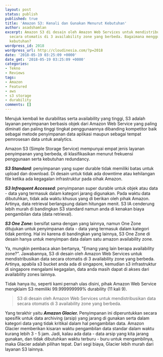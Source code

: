 ```yaml
---
layout: post
status: publish
published: true
title: 'Amazon S3: Kenali dan Gunakan Menurut Kebutuhan'
author: asadshamlan
excerpt: Amazon S3 di desain oleh Amazon Web Services untuk mendistribusikan data
  secara otomatis di 3 availability zone yang berbeda. Bagaimana menggunakan menurut
  kebutuhan?
wordpress_id: 2018
wordpress_url: http://cloudinesia.com/?p=2018
date: '2018-05-19 03:25:09 +0000'
date_gmt: '2018-05-19 03:25:09 +0000'
categories:
- Tekno
- Reviews
tags:
- Amazon
- Featured
- aws
- s3 storage
- durability
comments: []
---
```

<p>Merujuk kembali ke durabilitas serta availability yang tinggi, S3 adalah layanan penyimpanan berbasis objek dari Amazon Web Service yang paling diminati dan paling tinggi tingkat penggunaannya dibanding kompetitor baik sebagai metode penyimpanan data aplikasi maupun sebagai tempat pemrosesan data untuk analytics.</p>
<p>Amazon S3 (Simple Storage Service) mempunyai empat jenis layanan penyimpanan yang berbeda, di klasifikasikan menurut frekuensi penggunaan serta kebutuhan redundancy.</p>
<p><em><strong>S3 Standard</strong></em>: penyimpanan yang super durable tidak memiliki batas untuk upload dan download. Di desain untuk tidak ada downtime atau kehilangan file ketika ada kegagalan infrastruktur pada oihak Amazon.</p>
<p><em><strong>S3 Infrequent Accessed</strong></em>: penyimpanan super durable untuk objek atau data - data yang termasuk dalam kategori jarang digunakan. Pada waktu data dibutuhkan, tidak ada waktu khusus yang di berikan oleh pihak Amazon. Artinya, data retrieval berlangsung dalam hitungan menit. S3 IA cenderung lebih murah di bandingkan S3 standard namun anda di kenakan biaya pengambilan data (data retrieval).</p>
<p><em><strong>S3 One Zone:</strong></em> bersifat sama dengan yang lainnya, namun One Zone ditujukan untuk penyimpanan data - data yang termasuk dalam kategori tidak penting. Hal ini karena di bandingkan yang lainnya, S3 One Zone di desain hanya untuk menyimpan data dalam satu amazon availability zone.</p>
<p>Ya, mungkin pembaca akan bertanya, "Emang yang lain berapa availability zone?". Jawabannya, S3 di desain oleh Amazon Web Services untuk mendistribusikan data secara otomatis di 3 availability zone yang berbeda. Artinya, apabila s3 bucket anda ada di singapore, kemudian s3 infrastruktur di singapore mengalami kegagalan, data anda masih dapat di akses dari availability zones lainnya.</p>
<p>Tidak hanya itu, seperti kami pernah ulas disini, pihak Amazon Web Service mengklaim S3 memiliki 99.999999999% durability (11 kali 9).</p>
<blockquote><p>S3 di desain oleh Amazon Web Services untuk mendistribusikan data secara otomatis di 3 availability zone yang berbeda.</p></blockquote>
<p>Yang terakhir yaitu <em><strong>Amazon Glacier.</strong></em> Penyimpanan ini diperuntukkan secara spesifik untuk data archiving (arsip) yang jarang di gunakan serta dalam kategori data yang tidak kritikal dalam hal pengambilan data. Amazon Glacier memberikan kisaran waktu pengambilan data standar dalam waktu kurang lebih 3 - 5 jam. Jadi, kalau ada data - data arsip yang kita jarang gunakan, dan tidak dibutuhkan waktu terburu - buru untuk mengambilnya, maka Glacier adalah pilihan tepat. Dari segi biaya, Glacier lebih murah dari layanan S3 lainnya.</p>
